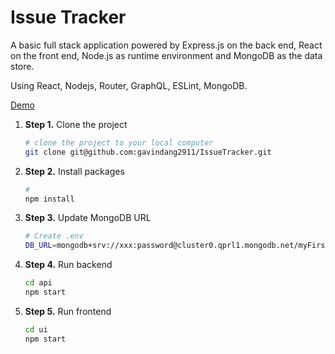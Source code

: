 # Issue Tracker 

 A basic full stack application powered by Express.js on the back end,
React on the front end, Node.js as runtime environment and MongoDB as the data store.

Using React, Nodejs, Router, GraphQL, ESLint, MongoDB.

[Demo](https://tracker-ui--dang.herokuapp.com/)

1.  **Step 1.**
    Clone the project
    ```sh
    # clone the project to your local computer
    git clone git@github.com:gavindang2911/IssueTracker.git
    ```
1.  **Step 2.**
    Install packages
    ```sh
    # 
    npm install
    ```
1.  **Step 3.**
    Update MongoDB URL
    ```sh
    # Create .env
    DB_URL=mongodb+srv://xxx:password@cluster0.qprl1.mongodb.net/myFirstDatabase?retryWrites=true&w=majority

    ```
1.  **Step 4.**
    Run backend
    ```sh
    cd api
    npm start
    ```
1.  **Step 5.**
    Run frontend
    ```sh
    cd ui
    npm start
    ```
    
    
    
    #####
    
    
